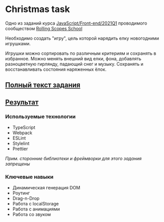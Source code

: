 # Christmas task

Одно из заданий курса [JavaScript/Front-end/2021Q1](https://rs.school/js/) проводимого сообществом [Rolling Scopes School](https://rs.school/)

Необходимо создать "игру", цель которой нарядить елку новогодними игрушками.

Игрушки можно сортировать по различным критериям и сохранять в избранное.
Можно менять внешний вид елки, фона, добавлять разноцветную гирлянду, падающий снег и музыку.
Сохранять и восстанавливать состояния наряженных ёлок.

## [Полный текст задания](./task.md)

## [Результат](https://avoron-christmas-task.netlify.app/)

### Используемые технологии

- TypeScript
- Webpack
- ESLint
- Stylelint
- Prettier

_Прим. сторонние библиотеки и фреймворки для этого задания запрещены_

### Ключевые навыки

- Динамическая генерация DOM
- Роутинг
- Drag-n-Drop
- Работа с localStorage
- Работа с анимациями
- Работа со звуком
